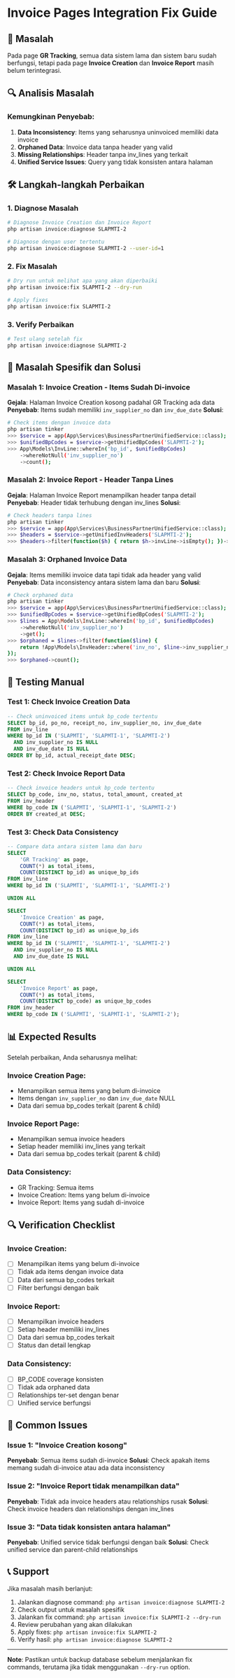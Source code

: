 # Invoice Pages Integration Fix Guide

## 🎯 Masalah
Pada page **GR Tracking**, semua data sistem lama dan sistem baru sudah berfungsi, tetapi pada page **Invoice Creation** dan **Invoice Report** masih belum terintegrasi.

## 🔍 Analisis Masalah

### Kemungkinan Penyebab:
1. **Data Inconsistency**: Items yang seharusnya uninvoiced memiliki data invoice
2. **Orphaned Data**: Invoice data tanpa header yang valid
3. **Missing Relationships**: Header tanpa inv_lines yang terkait
4. **Unified Service Issues**: Query yang tidak konsisten antara halaman

## 🛠️ Langkah-langkah Perbaikan

### 1. Diagnose Masalah
```bash
# Diagnose Invoice Creation dan Invoice Report
php artisan invoice:diagnose SLAPMTI-2

# Diagnose dengan user tertentu
php artisan invoice:diagnose SLAPMTI-2 --user-id=1
```

### 2. Fix Masalah
```bash
# Dry run untuk melihat apa yang akan diperbaiki
php artisan invoice:fix SLAPMTI-2 --dry-run

# Apply fixes
php artisan invoice:fix SLAPMTI-2
```

### 3. Verify Perbaikan
```bash
# Test ulang setelah fix
php artisan invoice:diagnose SLAPMTI-2
```

## 🔧 Masalah Spesifik dan Solusi

### Masalah 1: Invoice Creation - Items Sudah Di-invoice
**Gejala**: Halaman Invoice Creation kosong padahal GR Tracking ada data
**Penyebab**: Items sudah memiliki `inv_supplier_no` dan `inv_due_date`
**Solusi**: 
```bash
# Check items dengan invoice data
php artisan tinker
>>> $service = app(App\Services\BusinessPartnerUnifiedService::class);
>>> $unifiedBpCodes = $service->getUnifiedBpCodes('SLAPMTI-2');
>>> App\Models\InvLine::whereIn('bp_id', $unifiedBpCodes)
    ->whereNotNull('inv_supplier_no')
    ->count();
```

### Masalah 2: Invoice Report - Header Tanpa Lines
**Gejala**: Halaman Invoice Report menampilkan header tanpa detail
**Penyebab**: Header tidak terhubung dengan inv_lines
**Solusi**:
```bash
# Check headers tanpa lines
php artisan tinker
>>> $service = app(App\Services\BusinessPartnerUnifiedService::class);
>>> $headers = $service->getUnifiedInvHeaders('SLAPMTI-2');
>>> $headers->filter(function($h) { return $h->invLine->isEmpty(); })->count();
```

### Masalah 3: Orphaned Invoice Data
**Gejala**: Items memiliki invoice data tapi tidak ada header yang valid
**Penyebab**: Data inconsistency antara sistem lama dan baru
**Solusi**:
```bash
# Check orphaned data
php artisan tinker
>>> $service = app(App\Services\BusinessPartnerUnifiedService::class);
>>> $unifiedBpCodes = $service->getUnifiedBpCodes('SLAPMTI-2');
>>> $lines = App\Models\InvLine::whereIn('bp_id', $unifiedBpCodes)
    ->whereNotNull('inv_supplier_no')
    ->get();
>>> $orphaned = $lines->filter(function($line) {
    return !App\Models\InvHeader::where('inv_no', $line->inv_supplier_no)->exists();
});
>>> $orphaned->count();
```

## 🧪 Testing Manual

### Test 1: Check Invoice Creation Data
```sql
-- Check uninvoiced items untuk bp_code tertentu
SELECT bp_id, po_no, receipt_no, inv_supplier_no, inv_due_date
FROM inv_line 
WHERE bp_id IN ('SLAPMTI', 'SLAPMTI-1', 'SLAPMTI-2')
  AND inv_supplier_no IS NULL 
  AND inv_due_date IS NULL
ORDER BY bp_id, actual_receipt_date DESC;
```

### Test 2: Check Invoice Report Data
```sql
-- Check invoice headers untuk bp_code tertentu
SELECT bp_code, inv_no, status, total_amount, created_at
FROM inv_header 
WHERE bp_code IN ('SLAPMTI', 'SLAPMTI-1', 'SLAPMTI-2')
ORDER BY created_at DESC;
```

### Test 3: Check Data Consistency
```sql
-- Compare data antara sistem lama dan baru
SELECT 
    'GR Tracking' as page,
    COUNT(*) as total_items,
    COUNT(DISTINCT bp_id) as unique_bp_ids
FROM inv_line 
WHERE bp_id IN ('SLAPMTI', 'SLAPMTI-1', 'SLAPMTI-2')

UNION ALL

SELECT 
    'Invoice Creation' as page,
    COUNT(*) as total_items,
    COUNT(DISTINCT bp_id) as unique_bp_ids
FROM inv_line 
WHERE bp_id IN ('SLAPMTI', 'SLAPMTI-1', 'SLAPMTI-2')
  AND inv_supplier_no IS NULL 
  AND inv_due_date IS NULL

UNION ALL

SELECT 
    'Invoice Report' as page,
    COUNT(*) as total_items,
    COUNT(DISTINCT bp_code) as unique_bp_codes
FROM inv_header 
WHERE bp_code IN ('SLAPMTI', 'SLAPMTI-1', 'SLAPMTI-2');
```

## 📊 Expected Results

Setelah perbaikan, Anda seharusnya melihat:

### Invoice Creation Page:
- Menampilkan semua items yang belum di-invoice
- Items dengan `inv_supplier_no` dan `inv_due_date` NULL
- Data dari semua bp_codes terkait (parent & child)

### Invoice Report Page:
- Menampilkan semua invoice headers
- Setiap header memiliki inv_lines yang terkait
- Data dari semua bp_codes terkait (parent & child)

### Data Consistency:
- GR Tracking: Semua items
- Invoice Creation: Items yang belum di-invoice
- Invoice Report: Items yang sudah di-invoice

## 🔍 Verification Checklist

### Invoice Creation:
- [ ] Menampilkan items yang belum di-invoice
- [ ] Tidak ada items dengan invoice data
- [ ] Data dari semua bp_codes terkait
- [ ] Filter berfungsi dengan baik

### Invoice Report:
- [ ] Menampilkan invoice headers
- [ ] Setiap header memiliki inv_lines
- [ ] Data dari semua bp_codes terkait
- [ ] Status dan detail lengkap

### Data Consistency:
- [ ] BP_CODE coverage konsisten
- [ ] Tidak ada orphaned data
- [ ] Relationships ter-set dengan benar
- [ ] Unified service berfungsi

## 🚨 Common Issues

### Issue 1: "Invoice Creation kosong"
**Penyebab**: Semua items sudah di-invoice
**Solusi**: Check apakah items memang sudah di-invoice atau ada data inconsistency

### Issue 2: "Invoice Report tidak menampilkan data"
**Penyebab**: Tidak ada invoice headers atau relationships rusak
**Solusi**: Check invoice headers dan relationships dengan inv_lines

### Issue 3: "Data tidak konsisten antara halaman"
**Penyebab**: Unified service tidak berfungsi dengan baik
**Solusi**: Check unified service dan parent-child relationships

## 📞 Support

Jika masalah masih berlanjut:

1. Jalankan diagnose command: `php artisan invoice:diagnose SLAPMTI-2`
2. Check output untuk masalah spesifik
3. Jalankan fix command: `php artisan invoice:fix SLAPMTI-2 --dry-run`
4. Review perubahan yang akan dilakukan
5. Apply fixes: `php artisan invoice:fix SLAPMTI-2`
6. Verify hasil: `php artisan invoice:diagnose SLAPMTI-2`

---

**Note**: Pastikan untuk backup database sebelum menjalankan fix commands, terutama jika tidak menggunakan `--dry-run` option.
